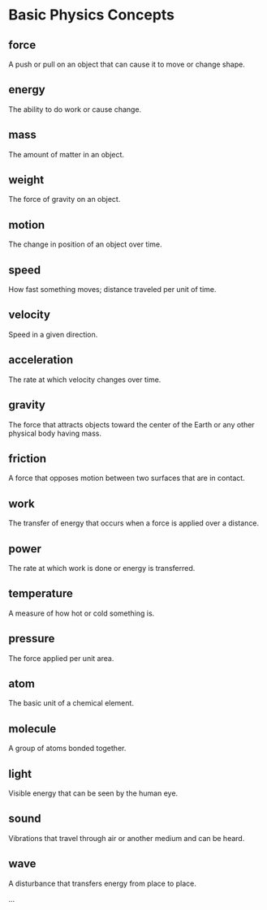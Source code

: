 # Basic Physics Concepts

## force
A push or pull on an object that can cause it to move or change shape.

## energy
The ability to do work or cause change.

## mass
The amount of matter in an object.

## weight
The force of gravity on an object.

## motion
The change in position of an object over time.

## speed
How fast something moves; distance traveled per unit of time.

## velocity
Speed in a given direction.

## acceleration
The rate at which velocity changes over time.

## gravity
The force that attracts objects toward the center of the Earth or any other physical body having mass.

## friction
A force that opposes motion between two surfaces that are in contact.

## work
The transfer of energy that occurs when a force is applied over a distance.

## power
The rate at which work is done or energy is transferred.

## temperature
A measure of how hot or cold something is.

## pressure
The force applied per unit area.

## atom
The basic unit of a chemical element.

## molecule
A group of atoms bonded together.

## light
Visible energy that can be seen by the human eye.

## sound
Vibrations that travel through air or another medium and can be heard.

## wave
A disturbance that transfers energy from place to place.

...